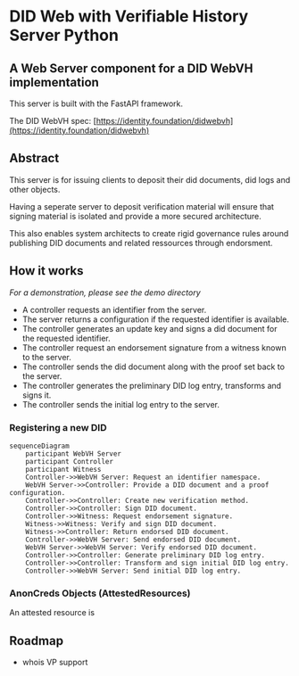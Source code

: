 # DID Web with Verifiable History Server Python
## A Web Server component for a DID WebVH implementation

This server is built with the FastAPI framework.

The DID WebVH spec: [https://identity.foundation/didwebvh](https://identity.foundation/didwebvh)

## Abstract

This server is for issuing clients to deposit their did documents, did logs and other objects.

Having a seperate server to deposit verification material will ensure that signing material is isolated and provide a more secured architecture.

This also enables system architects to create rigid governance rules around publishing DID documents and related ressources through endorsment.

## How it works
*For a demonstration, please see the demo directory*

- A controller requests an identifier from the server.
- The server returns a configuration if the requested identifier is available.
- The controller generates an update key and signs a did document for the requested identifier.
- The controller request an endorsement signature from a witness known to the server.
- The controller sends the did document along with the proof set back to the server.
- The controller generates the preliminary DID log entry, transforms and signs it.
- The controller sends the initial log entry to the server.

### Registering a new DID
```mermaid
sequenceDiagram
    participant WebVH Server
    participant Controller
    participant Witness
    Controller->>WebVH Server: Request an identifier namespace.
    WebVH Server->>Controller: Provide a DID document and a proof configuration.
    Controller->>Controller: Create new verification method.
    Controller->>Controller: Sign DID document.
    Controller->>Witness: Request endorsement signature.
    Witness->>Witness: Verify and sign DID document.
    Witness->>Controller: Return endorsed DID document.
    Controller->>WebVH Server: Send endorsed DID document.
    WebVH Server->>WebVH Server: Verify endorsed DID document.
    Controller->>Controller: Generate preliminary DID log entry.
    Controller->>Controller: Transform and sign initial DID log entry.
    Controller->>WebVH Server: Send initial DID log entry.
```

### AnonCreds Objects (AttestedResources)

An attested resource is

## Roadmap
- whois VP support
